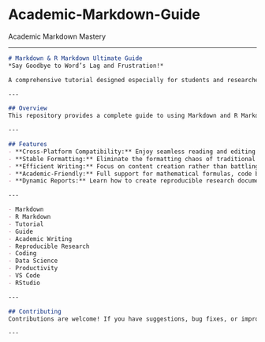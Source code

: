 # Academic-Markdown-Guide
Academic Markdown Mastery
<!-- SEO优化元数据 -->
<meta name="keywords" content="Markdown, 学术写作, R Markdown, LaTeX, 论文模板, 科研工具">
<meta name="description" content="开源学术写作解决方案：整合Markdown+LaTeX+R的全流程论文写作指南，提供开箱即用的毕业论文模板与自动化工作流">

---

```markdown
# Markdown & R Markdown Ultimate Guide  
*Say Goodbye to Word’s Lag and Frustration!*

A comprehensive tutorial designed especially for students and researchers. Learn how to master Markdown and R Markdown for efficient academic writing and coding—no more lost documents or formatting nightmares!

---

## Overview
This repository provides a complete guide to using Markdown and R Markdown. It covers everything from basic syntax to advanced applications, including tips on setting up your environment in VS Code and RStudio. Whether you're a beginner or a seasoned user, you'll find valuable insights to boost your productivity.

---

## Features
- **Cross-Platform Compatibility:** Enjoy seamless reading and editing on any device.
- **Stable Formatting:** Eliminate the formatting chaos of traditional word processors.
- **Efficient Writing:** Focus on content creation rather than battling with formatting.
- **Academic-Friendly:** Full support for mathematical formulas, code blocks, and more.
- **Dynamic Reports:** Learn how to create reproducible research documents with R Markdown.

---

- Markdown
- R Markdown
- Tutorial
- Guide
- Academic Writing
- Reproducible Research
- Coding
- Data Science
- Productivity
- VS Code
- RStudio

---

## Contributing
Contributions are welcome! If you have suggestions, bug fixes, or improvements, please open an issue or submit a pull request.

---
